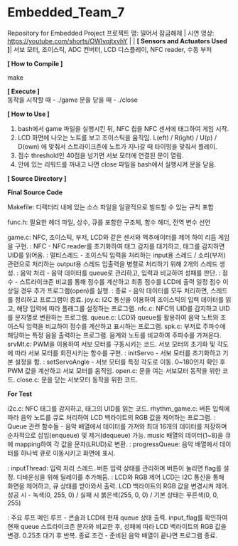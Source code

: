 # Embedded_Team_7
Repository for Embedded Project
프로젝트 명: 밀어서 잠금해제
|
시연 영상: https://youtube.com/shorts/OWIvqjtxvhY
|
| 
**[ Sensors and Actuators Used ]**|
서보 모터, 조이스틱, ADC 컨버터, LCD 디스플레이, NFC reader, 수동 부저
  
  
**[ How to Compile ]**

make
  
  
**[ Execute ]**  
동작을 시작할 때 - ./game
문을 닫을 때 - ./close


**[ How to Use ]**
1. bash에서 game 파일을 실행시킨 뒤, NFC 칩을 NFC 센서에 태그하여 게임 시작.
2. LCD 화면에 나오는 노트를 보고 조이스틱을 움직임.
   L(eft) / R(ight) / U(p) / D(own) 에 맞춰서 스트라이크존에 노트가 지나갈 때 타이밍을 맞춰서 플레이.
3. 점수 threshold인 40점을 넘기면 서보 모터에 연결된 문이 열림.
4. 안에 있는 리워드를 꺼내고 나면 close 파일을 bash에서 실행시켜 문을 닫음.
  

**[ Source Directory ]**
  
**Final Source Code**

Makefile: 디렉터리 내에 있는 소스 파일을 일괄적으로 빌드할 수 있는 규칙 포함

func.h: 필요한 헤더 파일, 상수, 큐를 포함한 구조체, 함수 헤더, 전역 변수 선언

game.c: NFC, 조이스틱, 부저, LCD와 같은 센서와 액추에이터를 제어 하여 리듬 게임을 구현.
  : NFC - NFC reader를 초기화하여 태그 감지를 대기하고, 태그를 감지하면 UID를 읽어옴.
  : 멀티스레드 - 조이스틱 입력을 처리하는 input용 스레드 / 소리(부저) 관련으로 처리하는 output용 스레드
                 입출력을 병렬로 처리하기 위해 2개의 스레드 생성.
  : 음악 처리 - 음악 데이터를 queue로 관리하고, 입력과 비교하여 성패를 판단.
  : 점수 - 스트라이크존 비교를 통해 점수를 계산하고 최종 점수를 LCD에 출력
           일정 점수 이상일 경우 추가 프로그램(open)를 실행.
  : 종료 - 음악 데이터를 모두 처리하면, 스레드를 정리하고 프로그램이 종료.
joy.c: I2C 통신을 이용하여 조이스틱의 입력 데이터를 읽고, 해당 입력에 따라 플래그를 설정하는 프로그램.
nfc.c: NFC의 UID를 감지하고 UID를 문자열로 변환하는 프로그램.
queue.c: LCD와 queue를 활용하여 음악 노트와 조이스틱 입력을 비교하여 점수를 계산하고 표시하는 프로그램. 
spk.c: 부저로 주파수에 해당하는 특정 음을 출력하는 프로그램. 
       음계와 노트를 비교하여 주파수를 가져온다.
srvMt.c: PWM을 이용하여 서보 모터를 구동시키는 코드. 서보 모터의 초기화 및 각도에 따라 서보 모터를 회전시키는 함수를 구현. 
  : initServo - 서보 모터를 초기화하고 기본 설정을 함.
  : setServoAngle - 서보 모터를 특정 각도로 이동. 0~180인지 확인 후 PWM 값을 계산하고 서보 모터를 움직임. 
open.c: 문을 여는 서보모터 동작을 위한 코드.
close.c: 문을 닫는 서보모터 동작을 위한 코드.
  
  
  
  
**For Test**

i2c.c: NFC 태그를 감지하고, 태그의 UID를 읽는 코드. 
rhythm_game.c: 버튼 입력에 따라 음악 노트를 큐로 처리하여 LCD 백라이트의 RGB 값을 제어하는 프로그램.
  : Queue 관련 함수들 - 음악 배열에서 데이터를 가져와 최대 16개의 데이터를 저장하며 순차적으로 삽입(enqueue) 및 제거(dequeue) 가능.
    music 배열의 데이터(1~8)을 큐에 mapping하여 각 값을 문자(LRUD)로 변환. 
  : progressQueue: 음악 배열에서 데이터를 하나씩 큐로 이동시키고 화면에 표시.
  
  : inputThread: 입력 처리 스레드. 버튼 입력 상태를 관리하며 버튼이 눌리면 flag를 설정. 디바운싱을 위해 딜레이를 추가해둠.
  : LCD와 RGB 제어
    LCD는 I2C 통신을 통해 화면을 제어하고, 큐 상태를 받아와서 출력.
    LCD 백라이트의 RGB 값을 변경시켜 제어. 
      성공 시 - 녹색(0, 255, 0) / 실패 시 붉은색(255, 0, 0) / 기본 상태는 푸른색(0, 0, 255)
      
  : 주요 루프
    메인 루프 - 콘솔과 LCD에 현재 queue 상태 출력.
                input_flag를 확인하여 현재 queue 스트라이크존 문자와 비교한 후, 성패에 따라 LCD 백라이트의 RGB 값을 변경.
                0.25초 대기 후 반복. 
    종료 조건 - 준비된 음악 배열이 끝나면 프로그램 종료.
